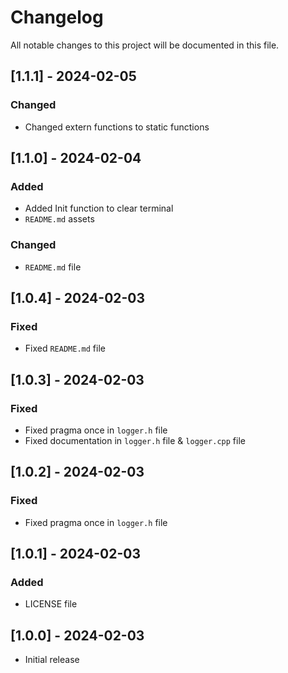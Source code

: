 # Changelog

All notable changes to this project will be documented in this file.

## [1.1.1] - 2024-02-05

### Changed

- Changed extern functions to static functions

## [1.1.0] - 2024-02-04

### Added

- Added Init function to clear terminal
- `README.md` assets

### Changed

- `README.md` file

## [1.0.4] - 2024-02-03

### Fixed

- Fixed `README.md` file

## [1.0.3] - 2024-02-03

### Fixed

- Fixed pragma once in `logger.h` file
- Fixed documentation in `logger.h` file & `logger.cpp` file

## [1.0.2] - 2024-02-03

### Fixed

- Fixed pragma once in `logger.h` file

## [1.0.1] - 2024-02-03

### Added

- LICENSE file

## [1.0.0] - 2024-02-03

- Initial release
